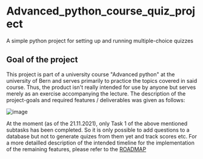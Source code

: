 # Advanced_python_course_quiz_project
A simple python project for setting up and running multiple-choice quizzes

## Goal of the project
This project is part of a university course "Advanced python" at the university of Bern and serves primarily to practice the topics covered in said course.
Thus, the product isn't really intended for use by anyone but serves merely as an exercise accompanying the lecture. The description of the project-goals and required features / deliverables was given as follows:

![image](https://user-images.githubusercontent.com/84137357/142774500-280e010c-57a0-459a-9e1a-e460b3dba28e.png)

At the moment (as of the 21.11.2021), only Task 1 of the above mentioned subtasks has been completed.
So it is only possible to add questions to a database but not to generate quizes from them yet and track scores etc.
For a more detailled description of the intended timeline for the implementation of the remaining features, please refer to the [ROADMAP](https://github.com/MadpenguinCH/Advanced_python_course_quiz_project/blob/main/ROADMAP.md)


